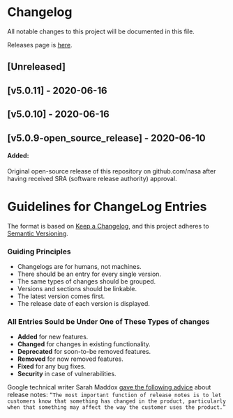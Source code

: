 # Changelog
All notable changes to this project will be documented in this file.

Releases page is <a href="https://github.com/nasa/concept-tagging-api/releases">here</a>.

## [Unreleased]


## [v5.0.11] - 2020-06-16


## [v5.0.10] - 2020-06-16


## [v5.0.9-open_source_release] - 2020-06-10
#### Added:
Original open-source release of this repository on github.com/nasa after having received SRA (software release authority) approval.



# Guidelines for ChangeLog Entries

The format is based on [Keep a Changelog](https://keepachangelog.com/en/1.0.0/),
and this project adheres to [Semantic Versioning](https://semver.org/spec/v2.0.0.html).

### Guiding Principles
- Changelogs are for humans, not machines.
- There should be an entry for every single version.
- The same types of changes should be grouped.
- Versions and sections should be linkable.
- The latest version comes first.
- The release date of each version is displayed.

### All Entries Sould be Under One of These Types of changes
- <b>Added</b> for new features.
- <b>Changed</b> for changes in existing functionality.
- <b>Deprecated</b> for soon-to-be removed features.
- <b>Removed</b> for now removed features.
- <b>Fixed</b> for any bug fixes.
- <b>Security</b> in case of vulnerabilities.

Google technical writer Sarah Maddox <a href="https://ffeathers.wordpress.com/2017/08/19/how-to-write-release-notes/">gave the following advice</a> about release notes:
`“The most important function of release notes is to let customers know that something has changed in the product, particularly when that something may affect the way the customer uses the product.”`</a>
